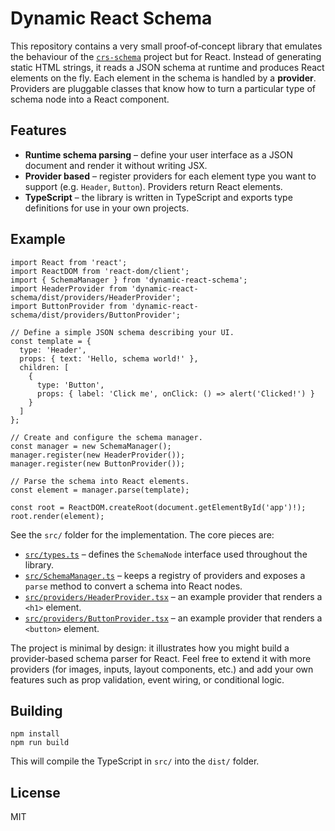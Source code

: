 # Dynamic React Schema

This repository contains a very small proof‑of‑concept library that emulates the
behaviour of the [`crs‑schema`](https://github.com/caperaven/crs-schema) project
but for React.  Instead of generating static HTML strings, it reads a JSON
schema at runtime and produces React elements on the fly.  Each element in
the schema is handled by a **provider**.  Providers are pluggable classes that
know how to turn a particular type of schema node into a React component.

## Features

* **Runtime schema parsing** – define your user interface as a JSON document and
  render it without writing JSX.
* **Provider based** – register providers for each element type you want to
  support (e.g. `Header`, `Button`).  Providers return React elements.
* **TypeScript** – the library is written in TypeScript and exports type
  definitions for use in your own projects.

## Example

```tsx
import React from 'react';
import ReactDOM from 'react-dom/client';
import { SchemaManager } from 'dynamic-react-schema';
import HeaderProvider from 'dynamic-react-schema/dist/providers/HeaderProvider';
import ButtonProvider from 'dynamic-react-schema/dist/providers/ButtonProvider';

// Define a simple JSON schema describing your UI.
const template = {
  type: 'Header',
  props: { text: 'Hello, schema world!' },
  children: [
    {
      type: 'Button',
      props: { label: 'Click me', onClick: () => alert('Clicked!') }
    }
  ]
};

// Create and configure the schema manager.
const manager = new SchemaManager();
manager.register(new HeaderProvider());
manager.register(new ButtonProvider());

// Parse the schema into React elements.
const element = manager.parse(template);

const root = ReactDOM.createRoot(document.getElementById('app')!);
root.render(element);
```

See the `src/` folder for the implementation.  The core pieces are:

* [`src/types.ts`](./src/types.ts) – defines the `SchemaNode` interface used
  throughout the library.
* [`src/SchemaManager.ts`](./src/SchemaManager.ts) – keeps a registry of
  providers and exposes a `parse` method to convert a schema into React nodes.
* [`src/providers/HeaderProvider.tsx`](./src/providers/HeaderProvider.tsx) – an
  example provider that renders a `<h1>` element.
* [`src/providers/ButtonProvider.tsx`](./src/providers/ButtonProvider.tsx) – an
  example provider that renders a `<button>` element.

The project is minimal by design: it illustrates how you might build a
provider‑based schema parser for React.  Feel free to extend it with more
providers (for images, inputs, layout components, etc.) and add your own
features such as prop validation, event wiring, or conditional logic.

## Building

```
npm install
npm run build
```

This will compile the TypeScript in `src/` into the `dist/` folder.

## License

MIT
